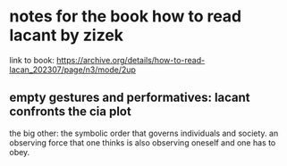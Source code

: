 # notes for the book how to read lacant by zizek
link to book: https://archive.org/details/how-to-read-lacan_202307/page/n3/mode/2up

## empty gestures and performatives: lacant confronts the cia plot

the big other: the symbolic order that governs individuals and society. an observing force that one thinks is also observing oneself and one has to obey. 
